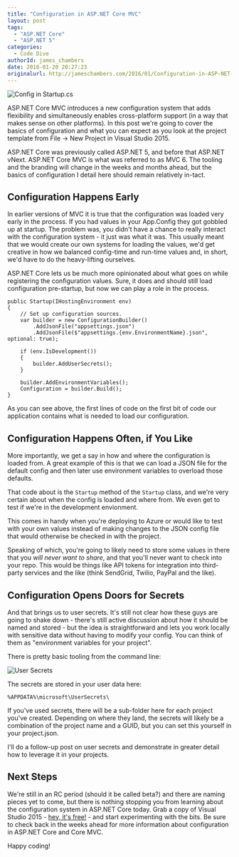 ```yaml
---
title: "Configuration in ASP.NET Core MVC"
layout: post
tags:
  - "ASP.NET Core"
  - "ASP.NET 5"
categories:
  - Code Dive
authorId: james_chambers
date: 2016-01-20 20:27:23
originalurl: http://jameschambers.com/2016/01/Configuration-in-ASP-NET-Core-MVC/
---
```


![Config in Startup.cs](https://jcblogimages.blob.core.windows.net:443/img/2016/01/startup-config.png)

ASP.NET Core MVC introduces a new configuration system that adds flexibility and simultaneously enables cross-platform support (in a way that makes sense on other platforms). In this post we're going to cover the basics of configuration and what you can expect as you look at the project template from File -> New Project in Visual Studio 2015.

<!-- more -->

<span class="side-note">ASP.NET Core was previously called ASP.NET 5, and before that ASP.NET vNext. ASP.NET Core MVC is what was referred to as MVC 6. The tooling and the branding will change in the weeks and months ahead, but the basics of configuration I detail here should remain relatively in-tact.</span>

## Configuration Happens Early

In earlier versions of MVC it is true that the configuration was loaded very early in the process. If you had values in your App.Config they got gobbled up at startup. The problem was, you didn't have a chance to really interact with the configuration system - it just was what it was. This usually meant that we would create our own systems for loading the values, we'd get creative in how we balanced config-time and run-time values and, in short, we'd have to do the heavy-lifting ourselves.

ASP.NET Core lets us be much more opinionated about what goes on while registering the configuration values. Sure, it does and should still load configuration pre-startup, but now we can play a role in the process. 

````
public Startup(IHostingEnvironment env)
{
    // Set up configuration sources.
    var builder = new ConfigurationBuilder()
        .AddJsonFile("appsettings.json")
        .AddJsonFile($"appsettings.{env.EnvironmentName}.json", optional: true);

    if (env.IsDevelopment())
    {
        builder.AddUserSecrets();
    }

    builder.AddEnvironmentVariables();
    Configuration = builder.Build();
}
````

As you can see above, the first lines of code on the first bit of code our application contains what is needed to load our configuration.  

## Configuration Happens Often, if You Like

More importantly, we get a say in how and where the configuration is loaded from. A great example of this is that we can load a JSON file for the default config and then later use environment variables to overload those defaults. 

That code about  is the `Startup` method of the `Startup` class, and we're very certain about when the config is loaded and where from. We even get to test if we're in the development envionment.

This comes in handy when you're deploying to Azure or would like to test with your own values instead of making changes to the JSON config file that would otherwise be checked in with the project.

Speaking of which, you're going to likely need to store some values in there that you _will never want to share_, and that you'll never want to check into your repo. This would be things like API tokens for integration into third-party services and the like (think SendGrid, Twilio, PayPal and the like).

## Configuration Opens Doors for Secrets

And that brings us to user secrets. It's still not clear how these guys are going to shake down - there's still active discussion about how it should be named and stored - but the idea is straightforward and lets you work locally with sensitive data without having to modify your config. You can think of them as "environment variables for your project". 

There is pretty basic tooling from the command line:

![User Secrets](https://jcblogimages.blob.core.windows.net:443/img/2016/01/user-secret.png)

The secrets are stored in your user data here:

    %APPDATA%\microsoft\UserSecrets\
    
If you've used secrets, there will be a sub-folder here for each project you've created. Depending on where they land, the secrets will likely be a combination of the project name and a GUID, but you can set this yourself in your project.json.

I'll do a follow-up post on user secrets and demonstrate in greater detail how to leverage it in your projects.

## Next Steps

We're still in an RC period (should it be called beta?) and there are naming pieces yet to come, but there is nothing stopping you from learning about the configuration system in ASP.NET Core today. Grab a copy of Visual Studio 2015 - [hey, it's free!]() - and start experimenting with the bits. Be sure to check back in the weeks ahead for more information about configuration in ASP.NET Core and Core MVC.

Happy coding!

